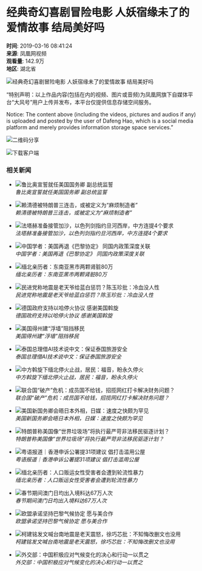 # 经典奇幻喜剧冒险电影 人妖宿缘未了的爱情故事 结局美好吗

**时间**: 2019-03-16 08:41:24  
**来源**: 凤凰网视频  
**观看量**: 142.9万  
**地区**: 湖北省  

![经典奇幻喜剧冒险电影 人妖宿缘未了的爱情故事 结局美好吗](https://d.ifengimg.com/w72_h40/img1.ugc.ifeng.com/newugc/20190316/8/wemedia/42e86fb52f24d2dfe4474fc2612959b540706cf8_size340_w640_h360.png)  

“特别声明：以上作品内容(包括在内的视频、图片或音频)为凤凰网旗下自媒体平台“大风号”用户上传并发布，本平台仅提供信息存储空间服务。

Notice: The content above (including the videos, pictures and audios if any) is uploaded and posted by the user of Dafeng Hao, which is a social media platform and merely provides information storage space services.”  

![二维码分享](//qrcode.ifeng.com/2024/11/09/e46678730381631c7fe366f056cbc987.png)  

![下载客户端](//x0.ifengimg.com/ucms/qr/2021_09/870CE559BCBD54DB36A25BFBFF6A8155BD3FAD3D_size1_w260_h260.png)  

### 相关新闻

-   ![鲁比奥宣誓就任美国国务卿 副总统监誓](https://d.ifengimg.com/w72_h40/x0.ifengimg.com/ucms/2025_04/0CF27688106FAF61DE8283FBC1198220CA85846C_size127_w1920_h1080.jpg)  
    _鲁比奥宣誓就任美国国务卿 副总统监誓_  

-   ![赖清德被特朗普三连击，或被定义为“麻烦制造者”](https://d.ifengimg.com/w72_h40/x0.ifengimg.com/ucms/2025_04/DF0936A2B5504AD47DD71124CF5535B0390E038C_size87_w864_h486.jpg)  
    _赖清德被特朗普三连击，或被定义为“麻烦制造者”_  

-   ![法塔赫准备接管加沙，以色列剑指约旦河西岸，中方连提4个要求](https://d.ifengimg.com/w72_h40/x0.ifengimg.com/ucms/2025_04/6F0CAF16E86EE875DACF722E091544A660D9137D_size101_w864_h486.jpg)  
    _法塔赫准备接管加沙，以色列剑指约旦河西岸，中方连提4个要求_  

-   ![中国学者：美国再退《巴黎协定》 同国内政策深度关联](https://d.ifengimg.com/w72_h40/x0.ifengimg.com/ucms/2025_04/B8E7AE468C629D3EC776C86028BDEB7BA15F92BD_size1185_w1890_h1063.png)  
    _中国学者：美国再退《巴黎协定》 同国内政策深度关联_  

-   ![缅北亲历者：东南亚黑市两颗肾脏80万](https://d.ifengimg.com/w72_h40/x0.ifengimg.com/ucms/2025_04/A9666BE86003D0C9B16E4862746BC8F06965D269_size398_w1920_h1080.jpg)  
    _缅北亲历者：东南亚黑市两颗肾脏80万_  

-   ![民进党称地震是老天爷给蓝白惩罚？陈玉珍批：冷血没人性](https://d.ifengimg.com/w72_h40/x0.ifengimg.com/ucms/2025_04/FEB20194C142189D93B92462018FCFF051CCBDFF_size86_w864_h486.jpg)  
    _民进党称地震是老天爷给蓝白惩罚？陈玉珍批：冷血没人性_  

-   ![德国政府支持以哈停火协议 感谢美国斡旋](https://d.ifengimg.com/w72_h40/x0.ifengimg.com/ucms/2025_04/BDF8DA71E70454C479966EC62B03CC118AE445AD_size107_w1920_h1080.jpg)  
    _德国政府支持以哈停火协议 感谢美国斡旋_  

-   ![美国得州建“浮墙”阻挡移民](https://d.ifengimg.com/w72_h40/x0.ifengimg.com/ucms/2025_04/03DFD7689DE6FBAA398D4FDA9D79340A87D62E91_size579_w969_h545.png)  
    _美国得州建“浮墙”阻挡移民_  

-   ![泰国总理借AI技术说中文：保证泰国旅游安全](https://d.ifengimg.com/w72_h40/x0.ifengimg.com/ucms/2025_04/C9C5F89E4AE9577B5C06DE5228AA6DC075EF7465_size631_w1280_h720.png)  
    _泰国总理借AI技术说中文：保证泰国旅游安全_  

-   ![中方斡旋下缅北停火止战，居民：福音，盼永久停火](https://d.ifengimg.com/w72_h40/x0.ifengimg.com/ucms/2025_04/C9463DE2FA3B9B3865766AD0BD25F91A463D778F_size43_w570_h320.jpg)  
    _中方斡旋下缅北停火止战，居民：福音，盼永久停火_  

-   ![联合国“破产”危机：成员国不给钱，招揽网红打卡解决财务问题？](https://d.ifengimg.com/w72_h40/x0.ifengimg.com/ucms/2024_52/183813B1C92019D807B89F89A62437B4D9D3AEA0_size796_w1088_h611.png)  
    _联合国“破产”危机：成员国不给钱，招揽网红打卡解决财务问题？_  

-   ![美国新国务卿会晤日本外相，日媒：速度之快颇为罕见](https://d.ifengimg.com/w72_h40/x0.ifengimg.com/ucms/2025_04/5C7A0E5D6BA05E9EB71C4DE747CE63D956A24D4C_size74_w862_h485.jpg)  
    _美国新国务卿会晤日本外相，日媒：速度之快颇为罕见_  

-   ![特朗普称美国像“世界垃圾场”将执行最严苛非法移民驱逐计划？](https://d.ifengimg.com/w72_h40/x0.ifengimg.com/ucms/2025_04/82AA2B1EB53D75B6BB042661A74E2C937E4C7B11_size62_w864_h486.jpg)  
    _特朗普称美国像“世界垃圾场”将执行最严苛非法移民驱逐计划？_  

-   ![粤语报道｜香港申诉公署提31项建议 倡打击滥用公屋](https://d.ifengimg.com/w72_h40/x0.ifengimg.com/ucms/2025_04/41FF2B875F59854E0BDF9F04C88963B2DF6234EA_size121_w1920_h1080.jpg)  
    _粤语报道｜香港申诉公署提31项建议 倡打击滥用公屋_  

-   ![缅北亲历者：人口贩运女性受害者会遭到轮流性暴力](https://d.ifengimg.com/w72_h40/x0.ifengimg.com/ucms/2025_04/E0E972D018762D25919C8646C703A92290A60033_size52_w975_h549.jpg)  
    _缅北亲历者：人口贩运女性受害者会遭到轮流性暴力_  

-   ![春节期间澳门日均出入境料达67万人次](https://d.ifengimg.com/w72_h40/x0.ifengimg.com/ucms/2025_04/81D8FC40CC890A3B16EBF4690F9F0B401F83DF9D_size111_w1920_h1080.jpg)  
    _春节期间澳门日均出入境料达67万人次_  

-   ![欧盟承诺坚持巴黎气候协定 愿与美合作](https://d.ifengimg.com/w72_h40/x0.ifengimg.com/ucms/2025_04/081780A3715EC13C9FF9AFE4B943545FF3E56C61_size121_w1920_h1080.jpg)  
    _欧盟承诺坚持巴黎气候协定 愿与美合作_  

-   ![柯建铭发文喊台南地震是老天震怒，徐巧芯批：不知悔改删文也没用](https://d.ifengimg.com/w72_h40/x0.ifengimg.com/ucms/2025_04/56D2346DBEF0AF3E792F2FA154CE661244F0D5F8_size96_w975_h549.jpg)  
    _柯建铭发文喊台南地震是老天震怒，徐巧芯批：不知悔改删文也没用_  

-   ![外交部：中国积极应对气候变化的决心和行动一以贯之](https://d.ifengimg.com/w72_h40/x0.ifengimg.com/ucms/2025_04/F1EC39B44159DBE5E9354BE7B3E290E5F5572A4F_size81_w1920_h1080.jpg)  
    _外交部：中国积极应对气候变化的决心和行动一以贯之_  